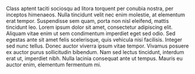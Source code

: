 Class aptent taciti sociosqu ad litora torquent per conubia nostra, per inceptos himenaeos. Nulla tincidunt velit nec enim molestie, at elementum erat tempor. Suspendisse sem quam, porta non nisl eleifend, mattis tincidunt leo. Lorem ipsum dolor sit amet, consectetur adipiscing elit. Aliquam vitae enim ut sem condimentum imperdiet eget sed odio. Sed egestas ante sit amet felis scelerisque, quis vehicula nisi facilisis. Integer sed nunc tellus. Donec auctor viverra ipsum vitae tempor. Vivamus posuere ex auctor purus sollicitudin bibendum. Nam sed lectus tincidunt, interdum erat ut, imperdiet nibh. Nulla lacinia consequat ante ut tempus. Mauris eu auctor enim, elementum fermentum mi.
